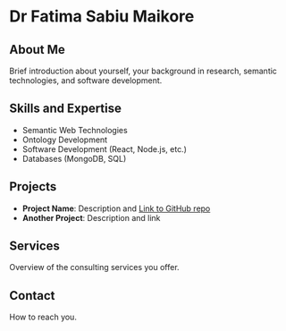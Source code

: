 # Dr Fatima Sabiu Maikore

## About Me
Brief introduction about yourself, your background in research, semantic technologies, and software development.

## Skills and Expertise
- Semantic Web Technologies
- Ontology Development
- Software Development (React, Node.js, etc.)
- Databases (MongoDB, SQL)

## Projects
- **Project Name**: Description and [Link to GitHub repo](https://github.com)
- **Another Project**: Description and link

## Services
Overview of the consulting services you offer.

## Contact
How to reach you.
